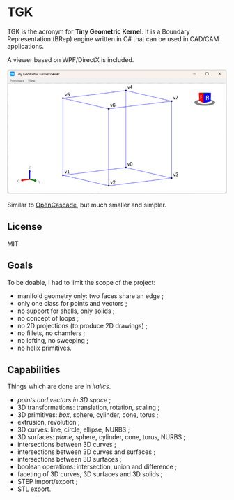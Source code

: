 # TGK

TGK is the acronym for **Tiny Geometric Kernel**. It is a Boundary Representation (BRep) engine written in C# that can be used in CAD/CAM applications.

A viewer based on WPF/DirectX is included.

![A screenshot of the viewer](https://github.com/mdelanno/TGK/blob/master/ViewerScreenshot.png?raw=true)

Similar to [OpenCascade](https://github.com/Open-Cascade-SAS/OCCT), but much smaller and simpler.

## License

MIT

## Goals 

To be doable, I had to limit the scope of the project:

- manifold geometry only: two faces share an edge ;
- only one class for points and vectors ;
- no support for shells, only solids ;
- no concept of loops ;
- no 2D projections (to produce 2D drawings) ;
- no fillets, no chamfers ;
- no lofting, no sweeping ;
- no helix primitives.

## Capabilities

Things which are done are in _italics_.

- _points and vectors in 3D space_ ;
- 3D transformations: translation, rotation, scaling ;
- 3D primitives: _box_, sphere, cylinder, cone, torus ;
- extrusion, revolution ;
- 3D curves: line, circle, ellipse, NURBS ;
- 3D surfaces: _plane_, sphere, cylinder, cone, torus, NURBS ;
- intersections between 3D curves ;
- intersections between 3D curves and surfaces ;
- intersections between 3D surfaces ;
- boolean operations: intersection, union and difference ;
- faceting of 3D curves, 3D surfaces and 3D solids ;
- STEP import/export ;
- STL export.